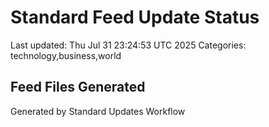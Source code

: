 # Standard Feed Update Status
Last updated: Thu Jul 31 23:24:53 UTC 2025
Categories: technology,business,world

## Feed Files Generated

Generated by Standard Updates Workflow
